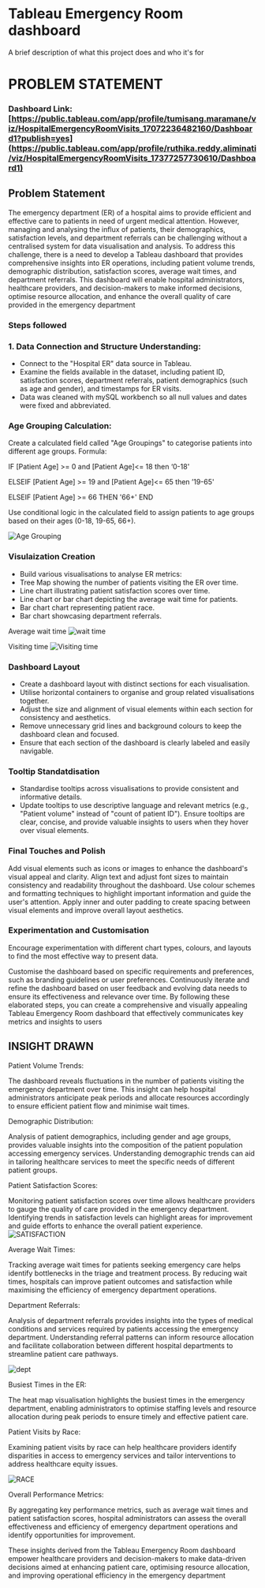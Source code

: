 # Tableau Emergency Room dashboard

A brief description of what this project does and who it's for

# PROBLEM STATEMENT

### Dashboard Link: [https://public.tableau.com/app/profile/tumisang.maramane/viz/HospitalEmergencyRoomVisits_17072236482160/Dashboard1?publish=yes](https://public.tableau.com/app/profile/ruthika.reddy.aliminati/viz/HospitalEmergencyRoomVisits_17377257730610/Dashboard1)

## Problem Statement

The emergency department (ER) of a hospital aims to provide efficient and effective care to patients in need of urgent medical attention. However, managing and analysing the influx of patients, their demographics, satisfaction levels, and department referrals can be challenging without a centralised system for data visualisation and analysis. To address this challenge, there is a need to develop a Tableau dashboard that provides comprehensive insights into ER operations, including patient volume trends, demographic distribution, satisfaction scores, average wait times, and department referrals. This dashboard will enable hospital administrators, healthcare providers, and decision-makers to make informed decisions, optimise resource allocation, and enhance the overall quality of care provided in the emergency department


### Steps followed 
### 1. Data Connection and Structure Understanding:

- Connect to the "Hospital ER" data source in Tableau.
- Examine the fields available in the dataset, including patient ID, satisfaction scores, department referrals, patient demographics (such as age and gender), and timestamps for ER visits.
- Data was cleaned with mySQL workbench so all null values and dates were fixed and abbreviated. 

### Age Grouping Calculation: 

Create a calculated field called "Age Groupings" to categorise patients into different age groups.
Formula:

IF [Patient Age] >= 0 and [Patient Age]<= 18 then ‘0-18'

ELSEIF [Patient Age] >= 19 and [Patient Age]<= 65 then ’19-65'

ELSEIF [Patient Age] >= 66 THEN '66+'
END

Use conditional logic in the calculated field to assign patients to age groups based on their ages (0-18, 19-65, 66+).

![Age Grouping](https://github.com/TumiSpaces/Tableau-Hospital-Emergency-Room-Visits/assets/124736182/453d937a-9219-4e2e-9daa-ac8a79fcaa7e)

### Visulaization Creation 

- Build various visualisations to analyse ER metrics:
- Tree Map showing the number of patients visiting the ER over time.
- Line chart illustrating patient satisfaction scores over time.
- Line chart or bar chart depicting the average wait time for patients.
- Bar chart chart representing patient race.
- Bar chart showcasing department referrals.

Average wait time 
![wait time](https://github.com/TumiSpaces/Tableau-Hospital-Emergency-Room-Visits/assets/124736182/57e848cf-508b-4941-a139-8a8b62dd32fe)

Visiting time
![Visiting time](https://github.com/TumiSpaces/Tableau-Hospital-Emergency-Room-Visits/assets/124736182/cfd11d49-b369-4a8a-aae4-4202a1e4c3e1)

### Dashboard Layout

- Create a dashboard layout with distinct sections for each visualisation.
- Utilise horizontal containers to organise and group related visualisations together.
- Adjust the size and alignment of visual elements within each section for consistency and aesthetics.
- Remove unnecessary grid lines and background colours to keep the dashboard clean and focused.
- Ensure that each section of the dashboard is clearly labeled and easily navigable.

### Tooltip Standatdisation

- Standardise tooltips across visualisations to provide consistent and informative details.
- Update tooltips to use descriptive language and relevant metrics (e.g., "Patient volume" instead of "count of patient ID").
Ensure tooltips are clear, concise, and provide valuable insights to users when they hover over visual elements.

### Final Touches and Polish

Add visual elements such as icons or images to enhance the dashboard's visual appeal and clarity.
Align text and adjust font sizes to maintain consistency and readability throughout the dashboard.
Use colour schemes and formatting techniques to highlight important information and guide the user's attention.
Apply inner and outer padding to create spacing between visual elements and improve overall layout aesthetics.

### Experimentation and Customisation

Encourage experimentation with different chart types, colours, and layouts to find the most effective way to present data.

Customise the dashboard based on specific requirements and preferences, such as branding guidelines or user preferences.
Continuously iterate and refine the dashboard based on user feedback and evolving data needs to ensure its effectiveness and relevance over time.
By following these elaborated steps, you can create a comprehensive and visually appealing Tableau Emergency Room dashboard that effectively communicates key metrics and insights to users

## INSIGHT DRAWN 


Patient Volume Trends: 

The dashboard reveals fluctuations in the number of patients visiting the emergency department over time. This insight can help hospital administrators anticipate peak periods and allocate resources accordingly to ensure efficient patient flow and minimise wait times.

Demographic Distribution:

Analysis of patient demographics, including gender and age groups, provides valuable insights into the composition of the patient population accessing emergency services. Understanding demographic trends can aid in tailoring healthcare services to meet the specific needs of different patient groups.

Patient Satisfaction Scores:
 
Monitoring patient satisfaction scores over time allows healthcare providers to gauge the quality of care provided in the emergency department. Identifying trends in satisfaction levels can highlight areas for improvement and guide efforts to enhance the overall patient experience.
![SATISFACTION](https://github.com/TumiSpaces/Tableau-Hospital-Emergency-Room-Visits/assets/124736182/95c2af1b-2028-4672-b1bc-d75b750c89dc)

Average Wait Times: 

Tracking average wait times for patients seeking emergency care helps identify bottlenecks in the triage and treatment process. By reducing wait times, hospitals can improve patient outcomes and satisfaction while maximising the efficiency of emergency department operations.

Department Referrals:

 Analysis of department referrals provides insights into the types of medical conditions and services required by patients accessing the emergency department. Understanding referral patterns can inform resource allocation and facilitate collaboration between different hospital departments to streamline patient care pathways.

![dept](https://github.com/TumiSpaces/Tableau-Hospital-Emergency-Room-Visits/assets/124736182/1174181b-050a-47b0-bea3-d4d6980523f5)

Busiest Times in the ER: 

The heat map visualisation highlights the busiest times in the emergency department, enabling administrators to optimise staffing levels and resource allocation during peak periods to ensure timely and effective patient care.

Patient Visits by Race: 

Examining patient visits by race can help healthcare providers identify disparities in access to emergency services and tailor interventions to address healthcare equity issues.

![RACE](https://github.com/TumiSpaces/Tableau-Hospital-Emergency-Room-Visits/assets/124736182/57f9e2c3-cf8a-47f0-9744-8ee6ff306208)


Overall Performance Metrics:
 
 By aggregating key performance metrics, such as average wait times and patient satisfaction scores, hospital administrators can assess the overall effectiveness and efficiency of emergency department operations and identify opportunities for improvement.

These insights derived from the Tableau Emergency Room dashboard empower healthcare providers and decision-makers to make data-driven decisions aimed at enhancing patient care, optimising resource allocation, and improving operational efficiency in the emergency department



